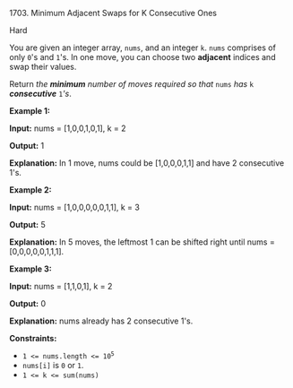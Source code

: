 1703\. Minimum Adjacent Swaps for K Consecutive Ones

Hard

You are given an integer array, `nums`, and an integer `k`. `nums` comprises of only `0`'s and `1`'s. In one move, you can choose two **adjacent** indices and swap their values.

Return _the **minimum** number of moves required so that_ `nums` _has_ `k` _**consecutive**_ `1`_'s_.

**Example 1:**

**Input:** nums = [1,0,0,1,0,1], k = 2

**Output:** 1

**Explanation:** In 1 move, nums could be [1,0,0,0,1,1] and have 2 consecutive 1's.

**Example 2:**

**Input:** nums = [1,0,0,0,0,0,1,1], k = 3

**Output:** 5

**Explanation:** In 5 moves, the leftmost 1 can be shifted right until nums = [0,0,0,0,0,1,1,1].

**Example 3:**

**Input:** nums = [1,1,0,1], k = 2

**Output:** 0

**Explanation:** nums already has 2 consecutive 1's.

**Constraints:**

*   <code>1 <= nums.length <= 10<sup>5</sup></code>
*   `nums[i]` is `0` or `1`.
*   `1 <= k <= sum(nums)`
